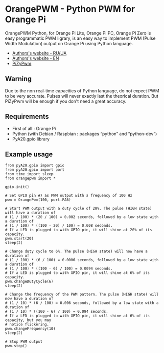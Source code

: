 OrangePWM - Python PWM for Orange Pi
=======

OrangePWM Python, for Orange Pi Lite, Orange Pi PC, Orange Pi Zero is easy programmatic PWM ligrary, is an easy way to implement PWM (Pulse Width Modulation) output on Orange Pi using Python language.

* [Authors's website - RU/UA](http://evergreens.com.ua/ru/products/development/iot-devices.html)
* [Authors's website - EN](http://evergreen.team/en/products/development/iot-devices.html)
* [PiZyPwm](https://github.com/aboudou/pizypwm/tree/master/rpi.gpio)


Warning
-------

Due to the non real-time capacities of Python language, do not expect PWM to be very accurate. Pulses will never exactly last the theorical duration. But PiZyPwm will be enough if you don't need a great accuracy.

Requirements
------------

* First of all : Orange Pi
* Python (with Debian / Raspbian : packages “python” and “python-dev”)
* PyA20.gpio library

Example usage
-------------

```
from pyA20.gpio import gpio
from pyA20.gpio import port
from time import sleep
from orangepwm import *

gpio.init()

# Set GPIO pin #7 as PWM output with a frequency of 100 Hz
pwm = OrangePwm(100, port.PA6)

# Start PWM output with a duty cycle of 20%. The pulse (HIGH state) will have a duration of
# (1 / 100) * (20 / 100) = 0.002 seconds, followed by a low state with a duration of
# (1 / 100) * ((100 - 20) / 100) = 0.008 seconds.
# If a LED is plugged to with GPIO pin, it will shine at 20% of its capacity.
pwm.start(20)
sleep(2)

# Change duty cycle to 6%. The pulse (HIGH state) will now have a duration of
# (1 / 100) * (6 / 100) = 0.0006 seconds, followed by a low state with a duration of
# (1 / 100) * ((100 - 6) / 100) = 0.0094 seconds.
# If a LED is plugged to with GPIO pin, it will shine at 6% of its capacity.
pwm.changeDutyCycle(6)
sleep(2)

# Change the frequency of the PWM pattern. The pulse (HIGH state) will now have a duration of
# (1 / 10) * (6 / 100) = 0.006 seconds, followed by a low state with a duration of
# (1 / 10) * ((100 - 6) / 100) = 0.094 seconds.
# If a LED is plugged to with GPIO pin, it will shine at 6% of its capacity, but you may
# notice flickering.
pwm.changeFrequency(10)
sleep(2)

# Stop PWM output
pwm.stop()
